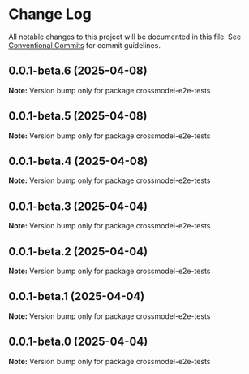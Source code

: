 # Change Log

All notable changes to this project will be documented in this file.
See [Conventional Commits](https://conventionalcommits.org) for commit guidelines.

## 0.0.1-beta.6 (2025-04-08)

**Note:** Version bump only for package crossmodel-e2e-tests

## 0.0.1-beta.5 (2025-04-08)

**Note:** Version bump only for package crossmodel-e2e-tests

## 0.0.1-beta.4 (2025-04-08)

**Note:** Version bump only for package crossmodel-e2e-tests

## 0.0.1-beta.3 (2025-04-04)

**Note:** Version bump only for package crossmodel-e2e-tests

## 0.0.1-beta.2 (2025-04-04)

**Note:** Version bump only for package crossmodel-e2e-tests

## 0.0.1-beta.1 (2025-04-04)

**Note:** Version bump only for package crossmodel-e2e-tests

## 0.0.1-beta.0 (2025-04-04)

**Note:** Version bump only for package crossmodel-e2e-tests
